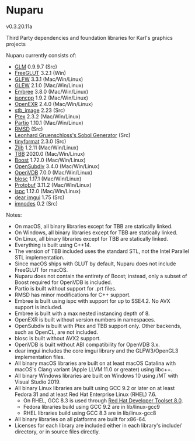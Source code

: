 Nuparu
======

v0.3.20.11a

Third Party dependencies and foundation libraries for Karl's graphics projects

Nuparu currently consists of:

* [GLM](http://glm.g-truc.net) 0.9.9.7 (Src)
* [FreeGLUT](http://freeglut.sourceforge.net) 3.2.1 (Win)
* [GLFW](http://www.glfw.org) 3.3.1 (Mac/Win/Linux)
* [GLEW](https://github.com/nigels-com/glew) 2.1.0 (Mac/Win/Linux)
* [Embree](https://embree.github.io) 3.8.0 (Mac/Win/Linux)
* [jsoncpp](https://github.com/open-source-parsers/jsoncpp) 1.9.2 (Mac/Win/Linux)
* [OpenEXR](http://www.openexr.com) 2.4.0 (Mac/Win/Linux)
* [stb_image](https://github.com/nothings/stb) 2.23 (Src)
* [Ptex](http://ptex.us) 2.3.2 (Mac/Win/Linux)
* [Partio](https://www.disneyanimation.com/technology/partio.html) 1.10.1 (Mac/Win/Linux)
* [RMSD](http://boscoh.com/code/) (Src)
* [Leonhard Gruenschloss's Sobol Generator](http://gruenschloss.org) (Src)
* [tinyformat](https://github.com/c42f/tinyformat) 2.3.0 (Src)
* [Zlib](https://www.zlib.net) 1.2.11 (Mac/Win/Linux)
* [TBB](https://www.threadingbuildingblocks.org/) 2020.0 (Mac/Win/Linux)
* [Boost](http://www.boost.org) 1.72.0 (Mac/Win/Linux)
* [OpenSubdiv](http://graphics.pixar.com/opensubdiv/docs/intro.html)  3.4.0 (Mac/Win/Linux)
* [OpenVDB](http://www.openvdb.org/) 7.0.0 (Mac/Win/Linux)
* [blosc](https://github.com/Blosc) 1.17.1 (Mac/Win/Linux)
* [Protobuf](https://developers.google.com/protocol-buffers/) 3.11.2 (Mac/Win/Linux)
* [ispc](https://ispc.github.io) 1.12.0 (Mac/Win/Linux)
* [dear imgui](https://github.com/ocornut/imgui/releases) 1.75 (Src)
* [imnodes](https://github.com/Nelarius/imnodes) 0.2 (Src)

Notes:

* On macOS, all binary libraries except for TBB are statically linked.
* On Windows, all binary libraries except for TBB are statically linked.
* On Linux, all binary libraries except for TBB are statically linked.
* Everything is built using C++14.
* The version of TBB included uses the standard STL, not the Intel Parallel STL implementation.
* Since macOS ships with GLUT by default, Nuparu does not include FreeGLUT for macOS.
* Nuparu does not contain the entirety of Boost; instead, only a subset of Boost required for OpenVDB is included.
* Partio is built without support for .prt files.
* RMSD has minor modifications for C++ support.
* Embree is built using ispc with support for up to SSE4.2. No AVX support is included.
* Embree is built with a max nested instancing depth of 8.
* OpenEXR is built without version numbers in namespaces.
* OpenSubdiv is built with Ptex and TBB support only. Other backends, such as OpenCL, are not included.
* blosc is built without AVX2 support.
* OpenVDB is built without ABI compatibility for OpenVDB 3.x.
* dear imgui includes the core imgui library and the GLFW3/OpenGL3 implementation files.
* All binary macOS libraries are built on at least macOS Catalina with macOS's Clang variant (Apple LLVM 11.0 or greater) using libc++.
* All binary Windows libraries are built on Windows 10 using /MT with Visual Studio 2019.
* All binary Linux libraries are built using GCC 9.2 or later on at least Fedora 31 and at least Red Hat Enterprise Linux (RHEL) 7.6.
    * On RHEL, GCC 8.3 is used through [Red Hat Developer Toolset 8.0](https://developers.redhat.com/products/developertoolset/updates/).
    * Fedora libraries build using GCC 9.2 are in lib/linux-gcc9
    * RHEL libraries build using GCC 8.3 are in lib/linux-gcc8
* All binary libraries on all platforms are built for x86-64.
* Licenses for each library are included either in each library's include/ directory, or in source files directly.
